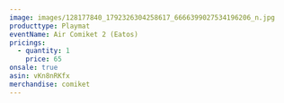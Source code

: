 ```yaml
---
image: images/128177840_1792326304258617_6666399027534196206_n.jpg
producttype: Playmat
eventName: Air Comiket 2 (Eatos)
pricings:
  - quantity: 1
    price: 65
onsale: true
asin: vKn8nRKfx
merchandise: comiket
---
```

